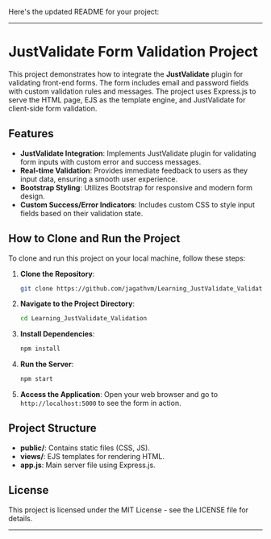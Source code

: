 Here's the updated README for your project:

---

# JustValidate Form Validation Project

This project demonstrates how to integrate the **JustValidate** plugin for validating front-end forms. The form includes email and password fields with custom validation rules and messages. The project uses Express.js to serve the HTML page, EJS as the template engine, and JustValidate for client-side form validation.

## Features

- **JustValidate Integration**: Implements JustValidate plugin for validating form inputs with custom error and success messages.
- **Real-time Validation**: Provides immediate feedback to users as they input data, ensuring a smooth user experience.
- **Bootstrap Styling**: Utilizes Bootstrap for responsive and modern form design.
- **Custom Success/Error Indicators**: Includes custom CSS to style input fields based on their validation state.

## How to Clone and Run the Project

To clone and run this project on your local machine, follow these steps:

1. **Clone the Repository**:
    ```bash
    git clone https://github.com/jagathvm/Learning_JustValidate_Validation.git
    ```
   
2. **Navigate to the Project Directory**:
    ```bash
    cd Learning_JustValidate_Validation
    ```

3. **Install Dependencies**:
    ```bash
    npm install
    ```

4. **Run the Server**:
    ```bash
    npm start
    ```

5. **Access the Application**:
   Open your web browser and go to `http://localhost:5000` to see the form in action.

## Project Structure

- **public/**: Contains static files (CSS, JS).
- **views/**: EJS templates for rendering HTML.
- **app.js**: Main server file using Express.js.

## License

This project is licensed under the MIT License - see the LICENSE file for details.

---
